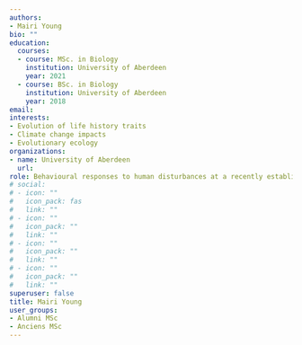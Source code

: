 ```yaml
---
authors:
- Mairi Young
bio: ""
education: 
  courses:
  - course: MSc. in Biology 
    institution: University of Aberdeen
    year: 2021
  - course: BSc. in Biology
    institution: University of Aberdeen
    year: 2018
email: 
interests:
- Evolution of life history traits
- Climate change impacts
- Evolutionary ecology
organizations:
- name: University of Aberdeen
  url: 
role: Behavioural responses to human disturbances at a recently established designated Atlantic grey seal (Halichoerus grypus) haulout site
# social:
# - icon: ""
#   icon_pack: fas
#   link: ""
# - icon: ""
#   icon_pack: ""
#   link: ""
# - icon: ""
#   icon_pack: ""
#   link: ""
# - icon: ""
#   icon_pack: ""
#   link: ""
superuser: false
title: Mairi Young
user_groups:
- Alumni MSc
- Anciens MSc
---
```

​

